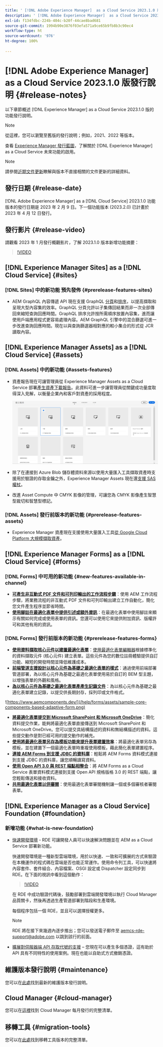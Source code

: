 ```yaml
---
title: ' [!DNL Adobe Experience Manager]  as a Cloud Service 2023.1.0 版發行說明。'
description: ' [!DNL Adobe Experience Manager]  as a Cloud Service 2023.1.0 版發行說明。'
exl-id: f134fdbc-224b-404c-b20f-44cae8bad681
source-git-commit: 1994b90e3876f03efa571a9ce65b9fb8b3c90ec4
workflow-type: ht
source-wordcount: '976'
ht-degree: 100%

---
```


# [!DNL Adobe Experience Manager] as a Cloud Service 2023.1.0 版發行說明 {#release-notes}

以下章節概述 [!DNL Experience Manager] as a Cloud Service 2023.1.0 版的功能發行說明。

>[!NOTE]
>
>從這裡，您可以瀏覽至舊版的發行說明；例如，2021、2022 等版本。
>
>查看 [Experience Manager 發行藍圖](https://experienceleague.adobe.com/docs/experience-manager-release-information/aem-release-updates/update-releases-roadmap.html)，了解關於 [!DNL Experience Manager] as a Cloud Service 未來功能的啟用。

>[!NOTE]
>
>請參閱[近期文件更新](https://experienceleague.adobe.com/docs/experience-manager-release-information/aem-release-updates/doc-updates/documentation-updates.html)瞭解與版本不直接相關的文件更新的詳細資料。

## 發行日期 {#release-date}

[!DNL Adobe Experience Manager] as a [!DNL Cloud Service] 2023.1.0 功能版本的發行日期是 2023 年 2 月 9 日。下一個功能版本 (2023.2.0) 已計畫於 2023 年 4 月 12 日發行。

## 發行影片 {#release-video}

請觀看 2023 年 1 月發行概觀影片，了解 2023.1.0 版本新增功能摘要：

>[!VIDEO](https://video.tv.adobe.com/v/3413479/?quality=12)

## [!DNL Experience Manager Sites] as a [!DNL Cloud Service] {#sites}

### [!DNL Sites] 中的新功能 預先發佈 {#prerelease-features-sites}

* AEM GraphQL 內容傳遞 API 現在支援 GraphQL [分頁](/help/headless/graphql-api/content-fragments.md#paging)和[排序](/help/headless/graphql-api/content-fragments.md#sorting)，以提高擷取和呈現大型內容集的效率。GraphQL 分頁允許以子集傳回結果而非一次全部傳回來縮短查詢回應時間。GraphQL 排序允許按所需順序放置內容集，進而讓使用戶端應用程式更容易處理內容。AEM GraphQL 引擎中的混合篩選可進一步改進查詢回應時間。現在以與查詢篩選器相對應的較小集合的形式從 JCR 讀取內容。

## [!DNL Experience Manager Assets] as a [!DNL Cloud Service] {#assets}

### [!DNL Assets] 中的新功能 {#assets-features}

* 資產報告現在可讓管理員從 Experience Manager Assets as a Cloud Service 部署[產生資產下載報告](/help/assets/asset-reports.md)。此資料可進一步讓管理員從關鍵成功量度取得深入見解，以衡量企業內和客戶對資產的採用程度。

  ![其他格式的 PDF 轉譯](/help/release-notes/assets/choose_report.png)

* 除了在連接到 Azure Blob 儲存體資料來源以使用大量匯入工具擷取資產時支援用於驗證的存取金鑰之外，Experience Manager Assets 現在還[支援 SAS 權杖](/help/assets/add-assets.md#asset-bulk-ingestor)。

* 改進 Asset Compute 中 CMYK 影像的管理，可讓您為 CMYK 影像產生智慧型裁切和智慧型標記。

### [!DNL Assets] 發行前版本的新功能 {#prerelease-features-assets}

* Experience Manager 資產現在支援使用大量匯入工具[從 Google Cloud Platform 大規模擷取資產](/help/assets/add-assets.md#asset-bulk-ingestor)。

## [!DNL Experience Manager Forms] as a [!DNL Cloud Service] {#forms}

### [!DNL Forms] 中可用的新功能 {#new-features-available-in-channel}

* **[可產生非互動式 PDF 文件和可列印輸出的工作流程步驟](/help/forms/aem-forms-workflow-step-reference.md)**：使用 AEM 工作流程步驟，將業務流程的非互動式 PDF 文件和可列印輸出建立工作自動化，簡化您文件產生程序並節省時間。
* **[使用腳註在最適化表單中提供引述或額外資訊](/help/forms/footnotes-richtextsupport.md)**：在最適化表單中使用腳註來顯示有關如何完成或使用表單的資訊。您還可以使用它來提供附加資訊、版權許可和其他有用的資訊。

### [!DNL Forms] 發行前版本的新功能 {#prerelease-features-forms}

* **[使用資料擷取核心元件以建置最適化表單](https://experienceleague.adobe.com/docs/experience-manager-core-components/using/adaptive-forms/introduction.html?lang=zh-Hant)**：[使用最適化表單編輯器](/help/forms/creating-adaptive-form-core-components.md)根據標準化的資料擷取元件 (核心元件) 建立表單。這些元件為您的數位註冊體驗提供自訂功能、縮短的開發時間並降低維護成本。
* **[前端管道支援設計以核心元件為基礎之最適化表單的樣式](/help/forms/using-themes-in-core-components.md)**：通過使用前端部署管道部署，為以核心元件為基礎之最適化表單使用易於自訂的 BEM 型主題，以增強表單的外觀和風格。
* **[為以核心元件為基礎之最適化表單產產生記錄文件](/help/forms/generate-document-of-record-core-components.md)**：為以核心元件為基礎之最適化表單建立記錄，以提交供長期封存，採列印或文件格式。

![https://www.aemcomponents.dev/](/help/forms/assets/sample-core-components-based-adaptive-form.png)

* **[將最適化表單提交到 Microsoft SharePoint 和 Microsoft OneDrive](/help/forms/configuring-submit-actions.md)**：簡化資料提交作業，能夠將最適化表單直接傳送到 Microsoft SharePoint 和 Microsoft OneDrive。您可以提交具結構描述的資料和無結構描述的資料。這些提交動作是對已經可用的提交動作的補充。
* **[使用將最適化表單另存為模板功能來提升表單建置效率](/help/forms/template-editor.md#save-an-adaptive-form-as-template-saving-adaptive-form-as-template)**：將最適化表單另存為模板，並在建置下一個最適化表單時重複使用模板，藉此簡化表單建置程序。
* **[連接 AEM Forms 到支援 JDBC 的資料庫](/help/forms/configure-data-sources.md#configure-relational-database-configure-relational-database)**：輕鬆將 AEM Forms 資料模式連接到支援 JDBC 的資料庫，讓您順暢讀寫資料。
* **[使用 Open API 3.0 與 REST 端點相整合](/help/forms/configure-data-sources.md#configure-restful-services-open-api-specification-version-20-configure-restful-services-swagger-version30)**：將 AEM Forms as a Cloud Service 表單資料模式連接到支援 Open API 規格版格 3.0 的 REST 端點，讓您輕鬆傳送和接收資料。
* **[共用最適化表單以供審閱](/help/forms/create-reviews-forms.md)**：使用最適化表單審閱機制讓一個或多個審核者審閱表單。

## [!DNL Experience Manager as a Cloud Service] Foundation {#foundation}

### 新增功能 {#what-is-new-foundation}

* [快速開發環境](/help/implementing/developing/introduction/rapid-development-environments.md) - RDE 可讓開發人員可以快速解決問題並在 AEM as a Cloud Service 部署新功能。

  快速開發環境是一種新型雲端環境，用於以快速、一致和可擴展的方式來驗證在本機運作的程式碼在雲端是否也能正常運作。使用命令列工具，可以快速將內容套件、套件組合、內容檔案、OSGI 設定或 Dispatcher 設定同步到 RDE。在下面的視訊中看到這個動作：

  >[!VIDEO](https://video.tv.adobe.com/v/3413508/?quality=12&learn=on)

  在 RDE 中成功驗證代碼後，鼓勵部署到雲端開發環境以執行 Cloud Manager 品質關卡，然後再透過生產管道部署到階段和生產環境。

  每個程序包括一個 RDE，並且可以選擇授權更多。

  >[!NOTE]
  >
  >RDE 將在接下來幾週內逐步推出；您可以發送電子郵件至 aemcs-rde-support@adobe.com 以跳到該行的前面。

* [擴展對伺服器端 API 存取代號的支援](/help/implementing/developing/introduction/generating-access-tokens-for-server-side-apis.md) – 您現在可以產生多個憑證，這有助於 API 具有不同特性的使用案例。現在也能以自助式方式撤銷憑證。

## 維護版本發行說明 {#maintenance}

您可以在[此處](/help/release-notes/maintenance/latest.md)找到最新的維護版本發行說明。

## Cloud Manager {#cloud-manager}

您可以在[這裡](/help/implementing/cloud-manager/release-notes/current.md)找到 Cloud Manager 每月發行的完整清單。

## 移轉工具 {#migration-tools}

您可以在[此處](/help/journey-migration/release-notes/release-notes-migration-tools-current.md)找到移轉工具版本的完整清單。
